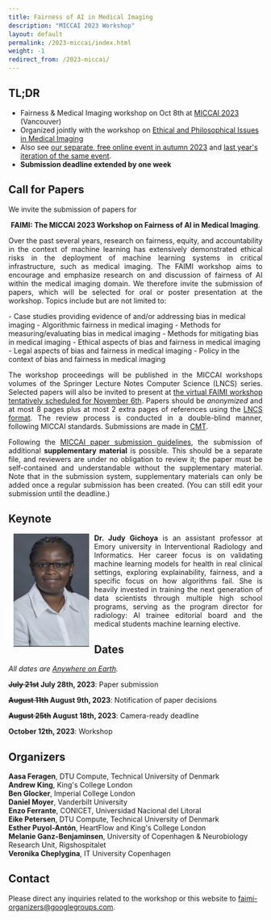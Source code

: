 ```yaml
---
title: Fairness of AI in Medical Imaging
description: "MICCAI 2023 Workshop"
layout: default
permalink: /2023-miccai/index.html
weight: -1
redirect_from: /2023-miccai/
---
```


## TL;DR

 - Fairness & Medical Imaging workshop on Oct 8th at [MICCAI 2023](https://conferences.miccai.org/2023/en/) (Vancouver)
 - Organized jointly with the workshop on [Ethical and Philosophical Issues in Medical Imaging](https://sites.google.com/view/epimi)
 - Also see [our separate, free online event in autumn 2023](/2023-online/) and [last year's iteration of the same event](/2022/).
 - **Submission deadline extended by one week**


## Call for Papers
We invite the submission of papers for

<p style="text-align: center;"><b>FAIMI: The MICCAI 2023 Workshop on Fairness of AI in Medical Imaging</b>.</p>

<p style="text-align: justify">Over the past several years, research on fairness, equity, and accountability in the context of machine learning has extensively demonstrated ethical risks in the deployment of machine learning systems in critical infrastructure, such as medical imaging.
The FAIMI workshop aims to encourage and emphasize research on and discussion of fairness of AI within the medical imaging domain.
We therefore invite the submission of papers, which will be selected for oral or poster presentation at the workshop. 
Topics include but are not limited to:</p>
- Case studies providing evidence of and/or addressing bias in medical imaging
- Algorithmic fairness in medical imaging
- Methods for measuring/evaluating bias in medical imaging
- Methods for mitigating bias in medical imaging
- Ethical aspects of bias and fairness in medical imaging
- Legal aspects of bias and fairness in medical imaging
- Policy in the context of bias and fairness in medical imaging

<p style="text-align: justify">The workshop proceedings will be published in the MICCAI workshops volumes of the Springer Lecture Notes Computer Science (LNCS) series. 
Selected papers will also be invited to present at <a href="/2023-online/">the virtual FAIMI workshop tentatively scheduled for November 6th</a>.
Papers should be <i>anonymized</i> and at most 8 pages plus at most 2 extra pages of references using the <a href="https://www.springer.com/gp/computer-science/lncs/conference-proceedings-guidelines">LNCS format</a>. 
The review process is conducted in a double-blind manner, following MICCAI standards. 
Submissions are made in <a href="https://cmt3.research.microsoft.com/FAIMI2023">CMT</a>. 
</p>

<p style="text-align: justify">
Following the <a href="https://conferences.miccai.org/2023/en/PAPER-SUBMISSION-AND-REBUTTAL-GUIDELINES.html">MICCAI paper submission guidelines</a>, the submission of additional <b>supplementary material</b> is possible.
This should be a separate file, and reviewers are under no obligation to review it; the paper must be self-contained and understandable without the supplementary material.
Note that in the submission system, supplementary materials can only be added once a regular submission has been created. (You can still edit your submission until the deadline.)
</p>


## Keynote
<div class="clearfix">
	<img class="img2" src="/assets/speakers/Gichoya.jpg" alt="Dr. Judy Gichoya" width="150" style="float: left; padding:0px 10px 10px 10px">
	<p style="text-align: justify">
		<b>Dr. Judy Gichoya</b> is an assistant professor at Emory university in Interventional Radiology and Informatics. 
		Her career focus is on validating machine learning models for health in real clinical settings, exploring explainability, fairness, and a specific focus on how algorithms fail. 
		She is heavily invested in training the next generation of data scientists through multiple high school programs, serving as the program director for radiology: AI trainee editorial board and the medical students machine learning elective.
	</p>
</div>

## Dates

*All dates are [Anywhere on Earth](https://en.wikipedia.org/wiki/Anywhere_on_Earth).*

**~~July 21st~~ July 28th, 2023**: Paper submission

**~~August 11th~~ August 9th, 2023**: Notification of paper decisions

**~~August 25th~~ August 18th, 2023**: Camera-ready deadline

**October 12th, 2023**: Workshop


## Organizers

**Aasa Feragen**, DTU Compute, Technical University of Denmark  
**Andrew King**, King's College London  
**Ben Glocker**, Imperial College London  
**Daniel Moyer**, Vanderbilt University  
**Enzo Ferrante**, CONICET, Universidad Nacional del Litoral  
**Eike Petersen**, DTU Compute, Technical University of Denmark  
**Esther Puyol-Antón**, HeartFlow and King's College London  
**Melanie Ganz-Benjaminsen**, University of Copenhagen & Neurobiology Research Unit, Rigshospitalet  
**Veronika Cheplygina**, IT University Copenhagen  

## Contact

Please direct any inquiries related to the workshop or this website to <a href="mailto:faimi-organizers@googlegroups.com">faimi-organizers@googlegroups.com</a>.
